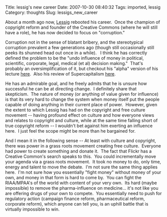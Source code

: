 Title: lessig's new career
Date: 2007-10-30 08:40:32
Tags: imported, lessig
Category: thoughts
Slug: lessigs_new_career

About a month ago now, <a href="http://lessig.org">Lessig</a> rebooted his career.  Once the champion of copyright reform and founder of the Creative Commons (where he will still have a role), he has now decided to focus on "corruption."

Corruption not in the sense of blatant bribery, and the stereotypical corruption prevalent a few generations ago (though still occasionally still peeks its shunned head out once in a while).   I think he has correctly defined the problem to be the "undo influence of money in political, scientific, corporate, legal, medical (et al) decision making."  That's probably an oversimplification of it, but checkout his "alpha" version of his lecture <a href="http://lessig.org/blog/2007/10/corruption_lecture_alpha_versi_1.html">here</a>.  Also his review of Supercapitalism <a href="http://lessig.org/blog/2007/10/supercapitalism_super_1.html">here</a>.

He has an admirable goal, and he freely admits that he is unsure how successful he can be at directing change.  I definitely share that skepticism.  The nature of money (or anything of value given for influence) is that its very hard to change the system when money itself put the people capable of doing anything in their current place of power.  However, given the extent to which Lessig has had on the copyright and free culture movement -- having profound effect on culture and how everyone views and relates to copyright and culture, while at the same time falling short of true copyright reform -- I wouldn't bet against him exerting an influence here.  I just feel the scope might be more than he bargained for.

And I mean it in the following sense -- At least with culture and copyright, there was power in a grass roots movement creating free culture.  Everyone had power to create something and donate it.  The fact that Flickr has a Creative Common's search speaks to this.  You could incrementally move your agenda via a grass roots movement.  It took no money to do, only time, energy and talent to move the debate.  I'm not sure the same thing applies here.  I'm not sure how you essentially "fight money" without money of your own, and money in that form is hard to come by.  You can fight the RIAA/MPAA's of the world with content of your very own.  Its hard (maybe impossible) to remove the pharma-influence on medicine... it's not like you are offering drugs of your own to compete.  You essentially need to push for regulatory action (campaign finance reform, pharmaceutical reform, corporate reform), which anyone can tell you, is an uphill battle that is virtually impossible to win.
